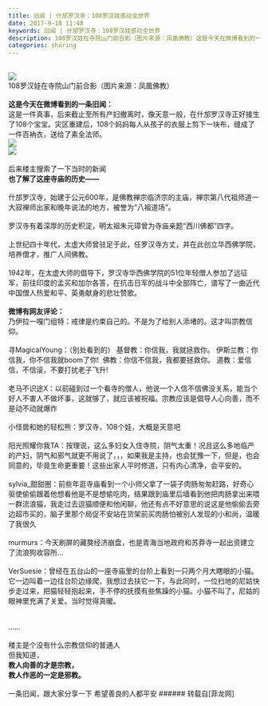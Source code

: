 ```yaml
---
title: 旧闻 | 什邡罗汉寺：108罗汉娃感动全世界
date: 2017-9-18 11:48
keywords: 旧闻 | 什邡罗汉寺：108罗汉娃感动全世界
description: 108罗汉娃在寺院山门前合影（图片来源：凤凰佛教）这是今天在微博看到的一条旧闻：这是一件真事，后来截止至所有产妇撤离时，像天意一般，在什邡罗汉寺正好接生了108个宝宝。灾区重建后，108个妈妈每人从孩子的衣服上剪下一块布，缝成了一件百衲衣，送给了素全法师。后来楼主搜索了一下当时的新闻也了解了这座寺庙的历史——什邡罗汉寺，始建于公元600年，是佛教禅宗临济宗的主庙，禅宗第八代祖师道一大寂禅师出家和晚年说法的地方，被誉为“八祖道场”。罗汉寺有着深厚的历史积淀，明太祖朱元璋曾为寺庙亲题“西川佛都”四字。上世纪四十年代，太虚大师曾驻足于此，任罗汉寺方丈，并在此创立华西佛学院，培养僧才，推广人间佛教。1942年，在太虚大师的倡导下，罗汉寺华西佛学院的51位年轻僧人参加了远征军，前往印度的孟买和加尔各答，在抗击日军的战斗中全部阵亡，谱写了一曲近代中国僧人热爱和平、英勇献身的悲壮赞歌。微博有网友评论：乃伊拉一嘎门组特：戒律是约束自己的。不是为了给别人添堵的。这才叫宗教信仰。寻MagicalYoung：（别处看到的） 基督教：你信我，我就拯救你。 伊斯兰教：你信我，你不信我就boom了你!  佛教：你信不信我，我都要拯救你。 道教：爱信信，不信滚，不要打扰老子飞升!老马不识途X：以前碰到过一个看寺的僧人，他说一个人信不信佛没关系，能当个好人不害人不做坏事，这就够了，就应该被祝福。宗教应该是倡导人心向善，而不是动不动就爆炸小怪兽和她的轻松熊：罗汉寺，108个娃，大概是天意吧阳光照耀你我TA：按理说，这么多妇女入住寺院，阴气太重！况且这么多地临产的产妇，阴气和邪气就更不用说了，，，如果我是主持，也会犹豫一下，但是，也会同意的，毕竟生命更重要！这些出家人平时修道，只有内心清净，会平安的。sylvia_甜甜圈：前些年逛寺庙看到一个小师父拿了一袋子肉肠匆匆赶路，好奇心驱使偷偷跟着他想看他是不是想偷吃肉，结果跟到庙里后墙看到他把肉肠拿出来喂一群流浪猫，我走过去逗猫顺便和他闲聊，他还有点不好意思的说这是他偷偷去旁边超市买的，脑子里那个局促不安站在货架前买肉肠怕被别人发现的小和尚，温暖了我很久murmurs：今天刷屏的藏獒经济崩盘，也是青海当地政府和苏莽寺一起出资建立了流浪狗收容所...VerSuesie：曾经在五台山的一座寺庙里的台阶上看到一只两个月大瞎眼的小猫。它一边叫着一边往台阶边缘爬，我想过去扶它一下，与此同时，一位扫地的尼姑快步走过来，把猫轻轻抱起来，手不停的抚摸有些焦躁的小猫。小猫不叫了，尼姑的眼神里充满了关爱。当时觉得真暖。......楼主是个没有什么宗教信仰的普通人但我知道，教人向善的才是宗教，教人作恶的一定是邪教。一条旧闻，跟大家分享一下 希望善良的人都平安
categories: sharing
---
```

<td class="t_f" id="postmessage_889317">

<br/>

<img aid="628163" data-cf-modified-06888890273cac3b5e59c35c-="" file="data/attachment/forum/201709/18/113538dl294xde9qs1q4wq.jpg.thumb.jpg" id="aimg_628163" inpost="1" onclick="" onmouseover="" src="http://www.flw.ph/data/attachment/forum/201709/18/113538dl294xde9qs1q4wq.jpg" style="cursor:pointer" zoomfile="data/attachment/forum/201709/18/113538dl294xde9qs1q4wq.jpg"/>


<br/>
108罗汉娃在寺院山门前合影（图片来源：凤凰佛教）<br/>
<br/>
<strong>这是今天在微博看到的一条旧闻：</strong><br/>
这是一件真事，后来截止至所有产妇撤离时，像天意一般，在什邡罗汉寺正好接生了108个宝宝。灾区重建后，108个妈妈每人从孩子的衣服上剪下一块布，缝成了一件百衲衣，送给了素全法师。<br/>

<img aid="628164" data-cf-modified-06888890273cac3b5e59c35c-="" file="data/attachment/forum/201709/18/113754iet37citpkzahaje.png.thumb.jpg" id="aimg_628164" inpost="1" onclick="" onmouseover="" src="http://www.flw.ph/data/attachment/forum/201709/18/113754iet37citpkzahaje.png" style="cursor:pointer" zoomfile="data/attachment/forum/201709/18/113754iet37citpkzahaje.png"/>


<br/>

<img aid="628165" data-cf-modified-06888890273cac3b5e59c35c-="" file="data/attachment/forum/201709/18/113756hicshny1pxybhh9c.png.thumb.jpg" id="aimg_628165" inpost="1" onclick="" onmouseover="" src="http://www.flw.ph/data/attachment/forum/201709/18/113756hicshny1pxybhh9c.png" style="cursor:pointer" zoomfile="data/attachment/forum/201709/18/113756hicshny1pxybhh9c.png"/>


<br/>
<br/>
后来楼主搜索了一下当时的新闻<br/>
<strong>也了解了这座寺庙的历史——</strong><br/>
<br/>
什邡罗汉寺，始建于公元600年，是佛教禅宗临济宗的主庙，禅宗第八代祖师道一大寂禅师出家和晚年说法的地方，被誉为“八祖道场”。<br/>
<br/>
罗汉寺有着深厚的历史积淀，明太祖朱元璋曾为寺庙亲题“西川佛都”四字。<br/>
<br/>
上世纪四十年代，太虚大师曾驻足于此，任罗汉寺方丈，并在此创立华西佛学院，培养僧才，推广人间佛教。<br/>
<br/>
1942年，在太虚大师的倡导下，罗汉寺华西佛学院的51位年轻僧人参加了远征军，前往印度的孟买和加尔各答，在抗击日军的战斗中全部阵亡，谱写了一曲近代中国僧人热爱和平、英勇献身的悲壮赞歌。<br/>
<br/>
<strong>微博有网友评论：</strong><br/>
乃伊拉一嘎门组特：戒律是约束自己的。不是为了给别人添堵的。这才叫宗教信仰。<br/>
<br/>
寻MagicalYoung：（别处看到的） 基督教：你信我，我就拯救你。 伊斯兰教：你信我，你不信我就boom了你!  佛教：你信不信我，我都要拯救你。 道教：爱信信，不信滚，不要打扰老子飞升!<br/>
<br/>
老马不识途X：以前碰到过一个看寺的僧人，他说一个人信不信佛没关系，能当个好人不害人不做坏事，这就够了，就应该被祝福。宗教应该是倡导人心向善，而不是动不动就爆炸<br/>
<br/>
小怪兽和她的轻松熊：罗汉寺，108个娃，大概是天意吧<br/>
<br/>
阳光照耀你我TA：按理说，这么多妇女入住寺院，阴气太重！况且这么多地临产的产妇，阴气和邪气就更不用说了，，，如果我是主持，也会犹豫一下，但是，也会同意的，毕竟生命更重要！这些出家人平时修道，只有内心清净，会平安的。<br/>
<br/>
sylvia_甜甜圈：前些年逛寺庙看到一个小师父拿了一袋子肉肠匆匆赶路，好奇心驱使偷偷跟着他想看他是不是想偷吃肉，结果跟到庙里后墙看到他把肉肠拿出来喂一群流浪猫，我走过去逗猫顺便和他闲聊，他还有点不好意思的说这是他偷偷去旁边超市买的，脑子里那个局促不安站在货架前买肉肠怕被别人发现的小和尚，温暖了我很久<br/>
<br/>
murmurs：今天刷屏的藏獒经济崩盘，也是青海当地政府和苏莽寺一起出资建立了流浪狗收容所...<br/>
<br/>
VerSuesie：曾经在五台山的一座寺庙里的台阶上看到一只两个月大瞎眼的小猫。它一边叫着一边往台阶边缘爬，我想过去扶它一下，与此同时，一位扫地的尼姑快步走过来，把猫轻轻抱起来，手不停的抚摸有些焦躁的小猫。小猫不叫了，尼姑的眼神里充满了关爱。当时觉得真暖。<br/>
<br/>
<br/>
......<br/>
<br/>
楼主是个没有什么宗教信仰的普通人<br/>
但我知道，<br/>
<strong>教人向善的才是宗教，<br/>
教人作恶的一定是邪教。</strong><br/>
<br/>
一条旧闻，跟大家分享一下<img alt="" border="0" onclick="" onmouseover="" smilieid="376" src="static/image/smiley/qq/66.gif"/> 希望善良的人都平安</td>
###### 转载自[菲龙网]